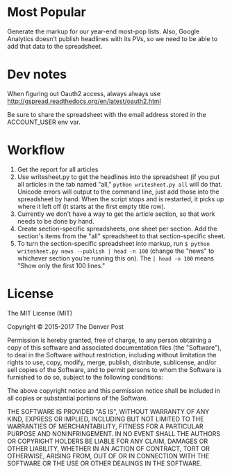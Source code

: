 # Most Popular
Generate the markup for our year-end most-pop lists. Also, Google Analytics doesn't publish headlines with its PVs, so we need to be able to add that data to the spreadsheet.

# Dev notes
When figuring out Oauth2 access, always always use http://gspread.readthedocs.org/en/latest/oauth2.html

Be sure to share the spreadsheet with the email address stored in the ACCOUNT_USER env var.

# Workflow

1. Get the report for all articles
2. Use writesheet.py to get the headlines into the spreadsheet (if you put all articles in the tab named "all," `python writesheet.py all` will do that. Unicode errors will output to the command line, just add those into the spreadsheet by hand. When the script stops and is restarted, it picks up where it left off (it starts at the first empty title row).
3. Currently we don't have a way to get the article section, so that work needs to be done by hand.
4. Create section-specific spreadsheets, one sheet per section. Add the section's items from the "all" spreadsheet to that section-specific sheet.
5. To turn the section-specific spreadsheet into markup, run `$ python writesheet.py news --publish | head -n 100` (change the "news" to whichever section you're running this on). The `| head -n 100` means "Show only the first 100 lines."

# License
The MIT License (MIT)

Copyright © 2015-2017 The Denver Post 

Permission is hereby granted, free of charge, to any person obtaining a copy
of this software and associated documentation files (the "Software"), to deal
in the Software without restriction, including without limitation the rights
to use, copy, modify, merge, publish, distribute, sublicense, and/or sell
copies of the Software, and to permit persons to whom the Software is
furnished to do so, subject to the following conditions:

The above copyright notice and this permission notice shall be included in all
copies or substantial portions of the Software.

THE SOFTWARE IS PROVIDED "AS IS", WITHOUT WARRANTY OF ANY KIND, EXPRESS OR
IMPLIED, INCLUDING BUT NOT LIMITED TO THE WARRANTIES OF MERCHANTABILITY,
FITNESS FOR A PARTICULAR PURPOSE AND NONINFRINGEMENT. IN NO EVENT SHALL THE
AUTHORS OR COPYRIGHT HOLDERS BE LIABLE FOR ANY CLAIM, DAMAGES OR OTHER
LIABILITY, WHETHER IN AN ACTION OF CONTRACT, TORT OR OTHERWISE, ARISING FROM,
OUT OF OR IN CONNECTION WITH THE SOFTWARE OR THE USE OR OTHER DEALINGS IN THE
SOFTWARE.

